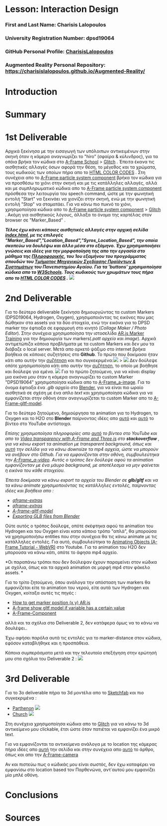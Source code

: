 # Lesson: Interaction Design

### First and Last Name: Charisis Lalopoulos
### University Registration Number: dpsd19064
### GitHub Personal Profile: [CharisisLalopoulos](https://github.com/CharisisLalopoulos)
### Augmented Reality Personal Repository: https://charisislalopoulos.github.io/Augmented-Reality/

# Introduction

# Summary


# 1st Deliverable
Αρχικά ξεκίνησα με την εισαγωγή των υπόλοιπων αντικειμένων στην σκηνή όταν η κάμερα αναγνωρίζει το "hiro" (σφαίρα & κύλινδρος), για τα οπόια βρήκα τον κώδικα στο [A-Frame School](https://aframe.io/aframe-school/#/4/1) > [Glitch](https://glitch.com/~aframe-school-position) . Έπειτα έκανα τις αισθητικές αλλαγές όσων αφορά την θέση, το μέγεθος και τα χρώματα, τους κωδικούς των οποίων πήρα απο το [HTML COLOR CODES](https://htmlcolorcodes.com/) . Στη συνέχεια απο το [A-Frame particle system component](https://www.npmjs.com/package/aframe-particle-system-component) βρήκα τον κώδικα για να προσθέσω το χιόνι στην σκηνή και με τις κατάλληλες αλλαγές, αλλά και με συμπληρωματικό κώδικα απο το [A-Frame particle system component](https://www.npmjs.com/package/aframe-speech-command-component) πρόσθεσα την λειτουργία του speech command, ώστε με την φωνητική εντολή "Start" να ξεκινάει να χιονίζει στην σκηνή, ενώ με την φωνητική εντολή "Stop" να σταματάει. Για να κάνω πιο πυκνό το χιόνι, χρησιμοποίησα κώδικα απο το [A-Frame particle system component](https://aframe.io/aframe-school/#/8) > [Glitch](https://glitch.com/~aframe-school-registry) . Ακόμη για αισθητικούς λόγους, άλλαξα το όνομα της καρτέλας στον browser σε "Marker_Based" . 

***Τέλος έχω κάνει κάποιες αισθητικές αλλαγές στην αρχική σελίδα [index.html](https://charisislalopoulos.github.io/Augmented-Reality/), με τις επιλογές "Marker_Based","Location_Based","Syros_Location_Based", την οποία σκοπεύω να δουλέψω και άλλο μέσα στο εξάμηνο. Έχω χρησιμοποιήσει γνώσεις και ιδέες για την μορφοποίηση της απο την εργασία στο μάθημα της [Πληροφορικής](https://www.syros.aegean.gr/el/spoydes/proptychiakes-spoydes/courses/pliroforiki), του 1ου εξαμήνου του προγράμματος σπουδών του [Τμήματος Μηχανικών Σχεδίασης Προϊόντων & Συστημάτων](https://www.syros.aegean.gr/el) του Πανεπιστημίου Αγαίου. Για τα 'buttons' χρησιμοποίησα κώδικα απο το [W3Schools](https://www.w3schools.com/howto/howto_css_animate_buttons.asp). Τους κωδικούς των χρωμάτων τους πήρα απο το [HTML COLOR CODES](https://htmlcolorcodes.com/) .*** ![](Report_images/ri4.png)

# 2nd Deliverable
Για το δεύτερο deliverable ξεκίνησα δημιουργώντας τα custom Markers (DPSD19064, Hydrogen, Oxygen), χρησιμοποιόντας τις εικόνες που μας δώθηκαν στα assets για τα δύο στοιχεία, ενώ την εικόνα για το DPSD marker την έφτιαξα σε εφαρμογή στο κινητό (*Collage Maker / Photo Editor*). Στην συνέχεια χρησιμοποίησα την ιστοσελίδα [AR.js Marker Training](https://jeromeetienne.github.io/AR.js/three.js/examples/marker-training/examples/generator.html) για την δημιουργία των markers(*.patt αρχείο και image*). Αρχικά αντιμετώπιζα κάποια προβλήματα με τα custom Markers και δεν μου τα διάβαζε ο local server. Μετά απο αρκετό ψάξιμο στο internet βρήκα βοήθεια σε κάποιες συζητήσεις στο **Github**. Το πρώτο που δοκίμασα ήταν κάτι απο αυτήν την [συζήτηση](https://github.com/jeromeetienne/AR.js/issues/172) και πιο συγκεκριμένα:![](Report_images/ri2.png) > ![](Report_images/ri3.png) Δεν δούλεψε οπότε χρησιμοποίησα κάτι απο αυτήν την [συζήτηση](https://github.com/jeromeetienne/AR.js/issues/164), το οποίο με βοήθησε και δούλεψε για εμένα. ![](Report_images/ri1.png) Για το πρώτο ζητούμενο, για να κάνει display μια εικόνα μου όταν η κάμερα αναγνωρίζει το custom Marker "DPSD19064" χρησιμοποίησα κώδικα απο το [A-Frame_a-image](https://aframe.io/docs/1.3.0/primitives/a-image.html#example). Για το όνομα έφτιαξα ένα *.glb* αρχείο στο [Blender](https://www.blender.org/), για να είναι πιο ωραίο αισθητικά σε σχέση με ένα απλο *text* και χρησιμοποίησα κώδικα για να εμφανίζεται στην οθόνη όταν αναγνωρίζεται το custom Marker απο το [A-Frame-gltf-model](https://aframe.io/docs/1.3.0/components/gltf-model.html#using-animations). 

Για το δεύτερο ζητούμενο, δημιούργησα τα animation για το Hydrogen, το Oxygen και το H2O στο **Blender** παίρνοντας ιδέες απο [αυτό](https://www.youtube.com/watch?v=qTcKajGJyes) και [αυτό](https://www.youtube.com/watch?v=fsdZdAvqpYk) το βίντεο στο YouTube αντίστοιχα.

*Επίσης χρησιμοποίησα πληροφορίες απο [αυτό](https://www.youtube.com/watch?v=UH-zqJ2Jx64) το βίντεο στο YouTube και απο το [Video transparency with A-Frame and Three.js](https://stackoverflow.com/questions/59534193/video-transparency-with-a-frame-and-three-js) στο **stackoverflow** , για να κάνω export τα animation με transparent background, όπως και [αυτή](https://www.mp4compress.com/) την σελίδα για να κάνω downsize τα mp4 αρχεία, ώστε να μπορούν να ανέβουν στο Github. Για να εμφανίζονται στην οθόνη, συμβουλεύτηκα την [A-Frame_a-video](https://aframe.io/docs/1.3.0/primitives/a-video.html). Αυτός ο τρόπος δεν δούλεψε αφού τα animation εμφανίζονταν με ένα μάυρο background, με αποτέλεσμα να μην φαίνεται η εικόνα του κάθε στοιχείου.*

*Έπειτα δοκίμασα να κάνω export τα αρχεία του Blender σε **glb/gltf** και να τα κάνω animate χρησιμοποιόντας τις κατάλληλες εντολές, παίρνοντας ιδέες και βοήθεια απο :*
- *[aframe-extras](https://github.com/n5ro/aframe-extras)*
- *[aframe-extras](https://github.com/n5ro/aframe-extras/tree/master/src/loaders#animation)*
- *[A-frame-gltf-model](https://aframe.io/docs/1.3.0/components/gltf-model.html)*
- *[Exporting GLB files from Blender](https://www.youtube.com/watch?v=EtlUF3NuaT0)*

Ούτε αυτός ο τρόπος δούλεψε, οπότε σκέφτηκα αφού τα animation του Hydrogen και του Oxygen είναι κατα κάποιο τρόπο "απλά", θα μπορούσα να χρησιμοποιήσω entities που στην συνέχεια θα τις κάνω animate με τις κατάλληλες εντολές. Για αυτό, συμβουλεύτηκα το [Animating Objects (A-Frame Tutorial - WebVR)](https://www.youtube.com/watch?v=p3mNNZ356Ko&t=342s) στο Youtube. Για το animation του Η2Ο δεν μπορούσα να κάνω κάτι, οπότε το άφησα mp4 αρχείο.

*Οι παραπάνω τρόποι που δεν δούλεψαν έχουν παραμείνει στον κώδικα με σχόλια, όπως και τα αρχικά animation σε μορφή mp4 στον φάκελο assets. *

Για το τρίτο ζητούμενο, όπου ανάλογα την απόσταση των markers θα εμφανίζεται είτε το animation του νερού, είτε αυτά των Hydrogen και Oxygen, κοίταξα αυτές τις πηγές :
- [How to get marker position (x,y) AR.js](https://stackoverflow.com/questions/61239107/how-to-get-marker-position-x-y-ar-js)
- [A-frame show gltf model if variable has a certain value](https://stackoverflow.com/questions/67578125/a-frame-show-gltf-model-if-variable-has-a-certain-value)
- [A-Frame-Component](https://aframe.io/docs/1.3.0/core/component.html#register-a-component)

αλλά και τα σχόλια στο Deliverable 2, δεν κατάφερα όμως να το κάνω να δουλέψει..

Έχω αφήσει παρόλα αυτά τις εντολές για το marker-distance στον κώδικα, εφόσον καταβλήθηκε και η προσπάθεια.

Κάποια συμπεράσματα μετά και την τελευταία επεξήγηση στην ερώτησή μου στα σχόλια του Deliverable 2 : ![](Report_images/ri5.png)


# 3rd Deliverable 
Για το 3ο deliverable πήρα τα 3d μοντέλα απο το [Sketchfab](https://sketchfab.com/feed) και πιο συγκεκριμένα :
- [Parthenon](https://sketchfab.com/3d-models/parthenon-8390c61a76cb48c989ddf975a0a06c8d) ![](Report_images/par.png)
- [Church](https://sketchfab.com/3d-models/small-low-poly-church-4d7eff1991454c1480d8fb9faa0534d6) ![](Report_images/chu.png)

Στη συνέχεια χρησιμοποίησα κώδικα απο το [Glitch](https://glitch.com/~salty-partner-1) για να κάνω το 3d αντικείμενο μου clickable, έτσι ώστε όταν πατιέται να εμφανίζει ένα μικρό text.

Για να εμφανίζονται τα αντικείμενα ανάλογα με το location της κάμερας πήρα ιδέες απο [αυτή](https://ar-js-org.github.io/AR.js-Docs/location-based/) την σελίδα και στην συνέχεια απο [αυτό](https://medium.com/chialab-open-source/build-your-location-based-augmented-reality-web-app-c2442e716564) το άρθρο, όπως και απο την [A-Frame-camera](https://aframe.io/docs/0.9.0/components/camera.html#reading-position-or-rotation-of-the-camera)

Αν και πιστεύω πως ο κώδικάς μου είναι σωστός, δεν έχω καταφέρει να εμφανίσω στο location based τον Παρθενώνα, αντ΄αυτού μου εμφανίζει μία μπλέ οθόνη.

# Conclusions


# Sources
